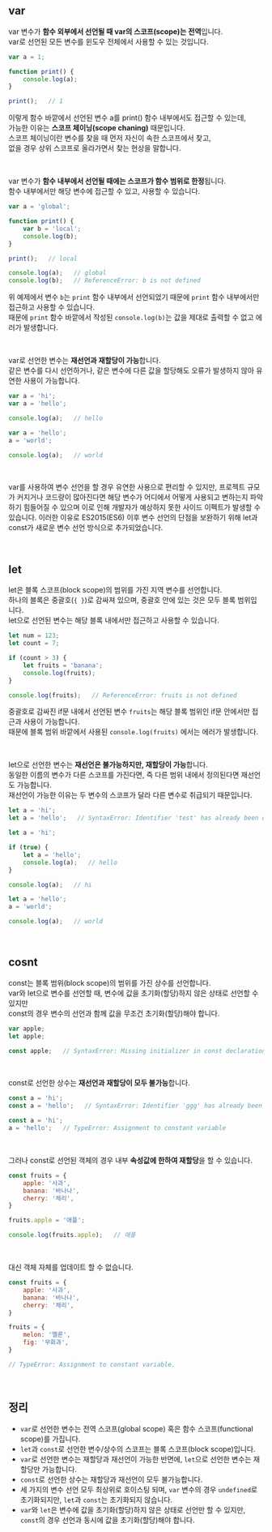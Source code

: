 ## var

var 변수가 **함수 외부에서 선언될 때 var의 스코프(scope)는 전역**입니다.<br />
var로 선언된 모든 변수를 윈도우 전체에서 사용할 수 있는 것입니다.

```javascript
var a = 1;

function print() {
	console.log(a);
}

print();   // 1
```

이렇게 함수 바깥에서 선언된 변수 a를 print() 함수 내부에서도 접근할 수 있는데,<br />
가능한 이유는 **스코프 체이닝(scope chaning)** 때문입니다.<br />
스코프 체이닝이란 변수를 찾을 때 먼저 자신이 속한 스코프에서 찾고,<br />
없을 경우 상위 스코프로 올라가면서 찾는 현상을 말합니다.

<br />

var 변수가 **함수 내부에서 선언될 때에는 스코프가 함수 범위로 한정**됩니다.<br />
함수 내부에서만 해당 변수에 접근할 수 있고, 사용할 수 있습니다.
```jsx
var a = 'global';

function print() {
	var b = 'local';
	console.log(b);
}

print();   // local

console.log(a);   // global
console.log(b);   // ReferenceError: b is not defined
```

위 예제에서 변수 `b`는 `print` 함수 내부에서 선언되었기 때문에 `print` 함수 내부에서만 접근하고 사용할 수 있습니다.<br />
때문에 `print` 함수 바깥에서 작성된 `console.log(b)`는 값을 제대로 출력할 수 없고 에러가 발생합니다.

<br />

var로 선언한 변수는 **재선언과 재할당이 가능**합니다.<br />
같은 변수를 다시 선언하거나, 같은 변수에 다른 값을 할당해도 오류가 발생하지 않아 유연한 사용이 가능합니다.

```jsx
var a = 'hi';
var a = 'hello';

console.log(a);   // hello
```

```jsx
var a = 'hello';
a = 'world';

console.log(a);   // world
```

<br />

var를 사용하여 변수 선언을 할 경우 유연한 사용으로 편리할 수 있지만, 프로젝트 규모가 커지거나 코드량이 많아진다면 해당 변수가 어디에서 어떻게 사용되고 변하는지 파악하기 힘들어질 수 있으며 이로 인해 개발자가 예상하지 못한 사이드 이펙트가 발생할 수 있습니다. 이러한 이유로 ES2015(ES6) 이후 변수 선언의 단점을 보완하기 위해 let과 const가 새로운 변수 선언 방식으로 추가되었습니다.

<br />

## let

let은 블록 스코프(block scope)의 범위를 가진 지역 변수를 선언합니다.<br />
하나의 블록은 중괄호(`{ }`)로 감싸져 있으며, 중괄호 안에 있는 것은 모두 블록 범위입니다.<br />
let으로 선언된 변수는 해당 블록 내에서만 접근하고 사용할 수 있습니다.

```jsx
let num = 123;
let count = 7;

if (count > 3) {
	let fruits = 'banana';
	console.log(fruits);
}

console.log(fruits);   // ReferenceError: fruits is not defined
```

중괄호로 감싸진 if문 내에서 선언된 변수 `fruits`는 해당 블록 범위인 if문 안에서만 접근과 사용이 가능합니다.<br />
때문에 블록 범위 바깥에서 사용된 `console.log(fruits)` 에서는 에러가 발생합니다.

<br />

let으로 선언한 변수는 **재선언은 불가능하지만, 재할당이 가능**합니다.<br />
동일한 이름의 변수가 다른 스코프를 가진다면, 즉 다른 범위 내에서 정의된다면 재선언도 가능합니다.<br />
재선언이 가능한 이유는 두 변수의 스코프가 달라 다른 변수로 취급되기 때문입니다. 

```jsx
let a = 'hi';
let a = 'hello';   // SyntaxError: Identifier 'test' has already been declared
```

```jsx
let a = 'hi';

if (true) {
	let a = 'hello';
	console.log(a);   // hello
}

console.log(a);   // hi
```

```jsx
let a = 'hello';
a = 'world';

console.log(a);   // world
```

<br />

## cosnt

const는 블록 범위(block scope)의 범위를 가진 상수를 선언합니다.<br />
var와 let으로 변수를 선언할 때, 변수에 값을 초기화(할당)하지 않은 상태로 선언할 수 있지만<br />
const의 경우 변수의 선언과 함께 값을 무조건 초기화(할당)해야 합니다.

```jsx
var apple;
let apple;

const apple;   // SyntaxError: Missing initializer in const declaration
```

<br />

const로 선언한 상수는 **재선언과 재할당이 모두 불가능**합니다.

```jsx
const a = 'hi';
const a = 'hello';   // SyntaxError: Identifier 'ggg' has already been declared
```

```jsx
const a = 'hi';
a = 'hello';   // TypeError: Assignment to constant variable
```

<br />

그러나 const로 선언된 객체의 경우 내부 **속성값에 한하여 재할당**을 할 수 있습니다.

```jsx
const fruits = {
	apple: '사과',
	banana: '바나나',
	cherry: '체리',
}

fruits.apple = '애플';

console.log(fruits.apple);   // 애플
```

<br />

대신 객체 자체를 업데이트 할 수 없습니다.

```jsx
const fruits = {
	apple: '사과',
	banana: '바나나',
	cherry: '체리',
}

fruits = {
	melon: '멜론',
	fig: '무화과',
}

// TypeError: Assignment to constant variable.
```

<br />

## 정리

- `var`로 선언한 변수는 전역 스코프(global scope) 혹은 함수 스코프(functional scope)를 가집니다.
- `let`과 `const`로 선언한 변수/상수의 스코프는 블록 스코프(block scope)입니다.
- `var`로 선언한 변수는 재할당과 재선언이 가능한 반면에, `let`으로 선언한 변수는 재할당만 가능합니다.
- `const`로 선언한 상수는 재할당과 재선언이 모두 불가능합니다.
- 세 가지의 변수 선언 모두 최상위로 호이스팅 되며,
`var` 변수의 경우 `undefined`로 초기화되지만, `let`과 `const`는 초기화되지 않습니다.
- `var`와 `let`은 변수에 값을 초기화(할당)하지 않은 상태로 선언만 할 수 있지만,
`const`의 경우 선언과 동시에 값을 초기화(할당)해야 합니다.

